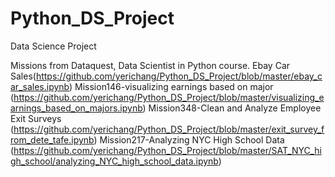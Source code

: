 # Python_DS_Project
 Data Science Project
 
 Missions from Dataquest, Data Scientist in Python course.
 Ebay Car Sales(https://github.com/yerichang/Python_DS_Project/blob/master/ebay_car_sales.ipynb)
 Mission146-visualizing earnings based on major
 (https://github.com/yerichang/Python_DS_Project/blob/master/visualizing_earnings_based_on_majors.ipynb)
 Mission348-Clean and Analyze Employee Exit Surveys
(https://github.com/yerichang/Python_DS_Project/blob/master/exit_survey_from_dete_tafe.ipynb)
 Mission217-Analyzing NYC High School Data
 (https://github.com/yerichang/Python_DS_Project/blob/master/SAT_NYC_high_school/analyzing_NYC_high_school_data.ipynb)
